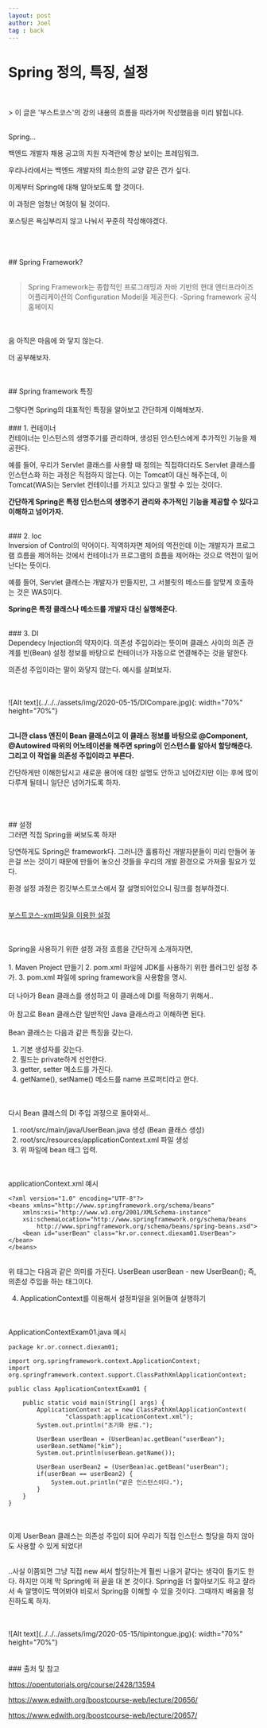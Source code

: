 ```yaml
---
layout: post
author: Joel
tag : back
---
```


Spring 정의, 특징, 설정
======================

<br>
<br>
> 이 글은 '부스트코스'의 강의 내용의 흐름을 따라가며 작성했음을 미리 밝힙니다.

<br>
<br>

Spring...

백엔드 개발자 채용 공고의 지원 자격란에 항상 보이는 프레임워크.

우리나라에서는 백엔드 개발자의 최소한의 교양 같은 건가 싶다.

이제부터 Spring에 대해 알아보도록 할 것이다.

이 과정은 엄청난 여정이 될 것이다.

포스팅은 욕심부리지 않고 나눠서 꾸준히 작성해야겠다.

<br>
<br>
<br>
## Spring Framework?
<br>
<br>

> Spring Framework는 종합적인 프로그래밍과 자바 기반의 현대 엔터프라이즈 어플리케이션의 Configuration Model을 제공한다. -Spring framework 공식 홈페이지

<br>
<br>
음 아직은 마음에 와 닿지 않는다.

더 공부해보자.

<br>
<br>
## Spring framework 특징
<br>
<br>
그렇다면 Spring의 대표적인 특징을 알아보고 간단하게 이해해보자.
<br>
<br>
### 1. 컨테이너
<br>
컨테이너는 인스턴스의 생명주기를 관리하며, 생성된 인스턴스에게 추가적인 기능을 제공한다. 

예를 들어, 우리가 Servlet 클래스를 사용할 때 정의는 직접하더라도 Servlet 클래스를 인스턴스화 하는 과정은 직접하지 않는다. 이는 Tomcat이 대신 해주는데, 이 Tomcat(WAS)는 Servlet 컨테이너를 가지고 있다고 말할 수 있는 것이다.

<strong>간단하게 Spring은 특정 인스턴스의 생명주기 관리와 추가적인 기능을 제공할 수 있다고 이해하고 넘어가자.</strong>

<br>
### 2. Ioc
<br>
Inversion of Control의 약어이다. 직역하자면 제어의 역전인데 이는 개발자가 프로그램 흐름을 제어하는 것에서 컨테이너가 프로그램의 흐름을 제어하는 것으로 역전이 일어난다는 뜻이다. 

예를 들어, Servlet 클래스는 개발자가 만들지만, 그 서블릿의 메소드를 알맞게 호출하는 것은 WAS이다. 

<strong>Spring은 특정 클래스나 메소드를 개발자 대신 실행해준다.</strong>

<br>
### 3. DI
<br>
Dependecy Injection의 약자이다. 의존성 주입이라는 뜻이며 클래스 사이의 의존 관계를 빈(Bean) 설정 정보를 바탕으로 컨테이너가 자동으로 연결해주는 것을 말한다. 

의존성 주입이라는 말이 와닿지 않는다. 예시를 살펴보자.

<br>
<br>
![Alt text](../../../assets/img/2020-05-15/DICompare.jpg){: width="70%" height="70%"}
<br>
<br>

<strong>그니깐 class 엔진이 Bean 클래스이고 이 클래스 정보를 바탕으로 @Component, @Autowired 따위의 어노테이션을 해주면 spring이 인스턴스를 알아서 할당해준다. 그리고 이 작업을 의존성 주입이라고 부른다.</strong>

간단하게만 이해한답시고 새로운 용어에 대한 설명도 안하고 넘어갔지만 이는 후에 많이 다루게 될테니 일단은 넘어가도록 하자. 

<br>
<br>
<br>
## 설정
<br>
그러면 직접 Spring을 써보도록 하자!

당연하게도 Spring은 framework다. 그러니깐 훌륭하신 개발자분들이 미리 만들어 놓은걸 쓰는 것이기 때문에 만들어 놓으신 것들을 우리의 개발 환경으로 가져올 필요가 있다. 

환경 설정 과정은 킹갓부스트코스에서 잘 설명되어있으니 링크를 첨부하겠다.
<br>
<br>
<br>
[부스트코스-xml파일을 이용한 설정][link]

[link]: https://www.edwith.org/boostcourse-web/lecture/20657/

<br>
<br>
Spring을 사용하기 위한 설정 과정 흐름을 간단하게 소개하자면,
<br>
<br>
1. Maven Project 만들기
2. pom.xml 파일에 JDK를 사용하기 위한 플러그인 설정 추가.
3. pom.xml 파일에 spring framework을 사용함을 명시.

<br>
<br>
더 나아가 Bean 클래스를 생성하고 이 클래스에 DI를 적용하기 위해서..
<br>
<br>
아 참고로 Bean 클래스란 일반적인 Java 클래스라고 이해하면 된다.
<br>
<br>
Bean 클래스는 다음과 같은 특징을 갖는다.

1. 기본 생성자를 갖는다.
2. 필드는 private하게 선언한다.
3. getter, setter 메소드를 가진다.
4. getName(), setName() 메소드를 name 프로퍼티라고 한다.

<br>
<br>
다시 Bean 클래스의 DI 주입 과정으로 돌아와서..
<br>

1. root/src/main/java/UserBean.java 생성 (Bean 클래스 생성)
2. root/src/resources/applicationContext.xml 파일 생성
3. 위 파일에 bean 태그 입력.
<br>
<br>
applicationContext.xml 예시

```
<?xml version="1.0" encoding="UTF-8"?>
<beans xmlns="http://www.springframework.org/schema/beans"
	xmlns:xsi="http://www.w3.org/2001/XMLSchema-instance"
	xsi:schemaLocation="http://www.springframework.org/schema/beans 
        http://www.springframework.org/schema/beans/spring-beans.xsd">
	<bean id="userBean" class="kr.or.connect.diexam01.UserBean"></bean>
</beans>
```
<br>
위 태그는 다음과 같은 의미를 가진다.
UserBean userBean - new UserBean(); 
즉, 의존성 주입을 하는 태그이다.

4. ApplicationContext를 이용해서 설정파일을 읽어들여 실행하기

<br>
<br>
ApplicationContextExam01.java 예시

```
package kr.or.connect.diexam01;

import org.springframework.context.ApplicationContext;
import org.springframework.context.support.ClassPathXmlApplicationContext;

public class ApplicationContextExam01 {

	public static void main(String[] args) {
		ApplicationContext ac = new ClassPathXmlApplicationContext( 
				"classpath:applicationContext.xml"); 
		System.out.println("초기화 완료.");
		
		UserBean userBean = (UserBean)ac.getBean("userBean");
		userBean.setName("kim");
		System.out.println(userBean.getName());
		
		UserBean userBean2 = (UserBean)ac.getBean("userBean");
		if(userBean == userBean2) {
			System.out.println("같은 인스턴스이다.");
		}
	}
}
```

<br>
<br>
이제 UserBean 클래스는 의존성 주입이 되어 우리가 직접 인스턴스 할당을 하지 않아도 사용할 수 있게 되었다!
<br>
<br>



..사실 이쯤되면 그냥 직접 new 써서 할당하는게 훨씬 나을거 같다는 생각이 들기도 한다. 하지만 이제 막 Spring에 혀 끝을 대 본 것이다. Spring을 더 핧아보기도 하고 잘라서 속 알맹이도 먹어봐야 비로서 Spring을 이해할 수 있을 것이다. 그때까지 배움을 정진하도록 하자. 

<br>
<br>
![Alt text](../../../assets/img/2020-05-15/tipintongue.jpg){: width="70%" height="70%"}
<br>
<br>
<br>
### 출처 및 참고

https://opentutorials.org/course/2428/13594

https://www.edwith.org/boostcourse-web/lecture/20656/

https://www.edwith.org/boostcourse-web/lecture/20657/